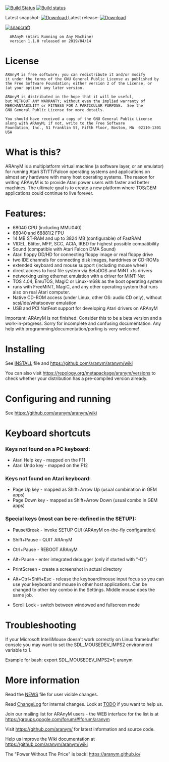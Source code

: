 [![Build Status](https://travis-ci.org/aranym/aranym.svg?branch=master)](https://travis-ci.org/aranym/aranym)
[![Build status](https://ci.appveyor.com/api/projects/status/buvngw1mdtdo28ri/branch/master?svg=true)](https://ci.appveyor.com/project/th-otto/aranym/branch/master)

Latest snapshot: [![Download](https://api.bintray.com/packages/aranym/aranym-files/snapshots/images/download.svg) ](https://bintray.com/aranym/aranym-files/snapshots/_latestVersion#files)
Latest release: [![Download](https://api.bintray.com/packages/aranym/aranym-files/releases/images/download.svg) ](https://bintray.com/aranym/aranym-files/releases/_latestVersion#files)

[![snapcraft](https://snapcraft.io/static/images/badges/en/snap-store-black.svg)](https://snapcraft.io/aranym)

      ARAnyM (Atari Running on Any Machine)
      version 1.1.0 released on 2019/04/14


# License

    ARAnyM is free software; you can redistribute it and/or modify
    it under the terms of the GNU General Public License as published by
    the Free Software Foundation; either version 2 of the License, or
    (at your option) any later version.

    ARAnyM is distributed in the hope that it will be useful,
    but WITHOUT ANY WARRANTY; without even the implied warranty of
    MERCHANTABILITY or FITNESS FOR A PARTICULAR PURPOSE.  See the
    GNU General Public License for more details.

    You should have received a copy of the GNU General Public License
    along with ARAnyM; if not, write to the Free Software
    Foundation, Inc., 51 Franklin St, Fifth Floor, Boston, MA  02110-1301  USA



# What is this?

ARAnyM is a multiplatform virtual machine (a software layer, or an emulator)
for running Atari ST/TT/Falcon operating systems and applications on almost
any hardware with many host operating systems.
The reason for writing ARAnyM is to provide Atari power users with
faster and better machines. The ultimate goal is to create a new platform
where TOS/GEM applications could continue to live forever.

# Features:

   - 68040 CPU (including MMU040)
   - 68040 and 68881/2 FPU
   - 14 MB ST-RAM and up to 3824 MB (configurable) of FastRAM
   - VIDEL, Blitter, MFP, SCC, ACIA, IKBD for highest possible compatibility
   - Sound (compatible with Atari Falcon DMA Sound)
   - Atari floppy DD/HD for connecting floppy image or real floppy drive
   - two IDE channels for connecting disk images, harddrives or CD-ROMs
   - extended keyboard and mouse support (including mouse wheel)
   - direct access to host file system via BetaDOS and MiNT xfs drivers
   - networking using ethernet emulation with a driver for MiNT-Net
   - TOS 4.04, EmuTOS, MagiC or Linux-m68k as the boot operating system
   - runs with FreeMiNT, MagiC, and any other operating system that runs
     also on real Atari computer.
   - Native CD-ROM access (under Linux, other OS: audio CD only), without
     scsi/ide/whatsoever emulation
   - USB and PCI NatFeat support for developing Atari drivers on ARAnyM

Important: ARAnyM is not finished. Consider this to be a beta version
and a work-in-progress. Sorry for incomplete and confusing documentation.
Any help with programming/documentation/porting is very welcome!


# Installing

See [INSTALL](INSTALL) file and https://github.com/aranym/aranym/wiki

You can also visit https://repology.org/metapackage/aranym/versions to check
whether your distribution has a pre-compiled version already.


# Configuring and running

See https://github.com/aranym/aranym/wiki


# Keyboard shortcuts

### Keys not found on a PC keyboard:

- Atari Help key - mapped on the F11
- Atari Undo key - mapped on the F12

### Keys not found on Atari keyboard:

- Page Up key    - mapped as Shift+Arrow Up (usual combination in GEM apps)
- Page Down key  - mapped as Shift+Arrow Down (usual combo in GEM apps)

### Special keys (most can be re-defined in the SETUP):

- Pause/Break    - invoke SETUP GUI (ARAnyM on-the-fly configuration)
- Shift+Pause    - QUIT ARAnyM
- Ctrl+Pause     - REBOOT ARAnyM
- Alt+Pause      - enter integrated debugger (only if started with "-D")

- PrintScreen    - create a screenshot in actual directory

- Alt+Ctrl+Shift+Esc - release the keyboard/mouse input focus so you can use
                 your keyboard and mouse in other host applications.
                 Can be changed to other key combo in the Settings.
                 Middle mouse does the same job.

- Scroll Lock    - switch between windowed and fullscreen mode


# Troubleshooting

If your Microsoft IntelliMouse doesn't work correctly on Linux framebuffer
console you may want to set the SDL_MOUSEDEV_IMPS2 environment variable to 1.

Example for bash: export SDL_MOUSEDEV_IMPS2=1; aranym


# More information

Read the [NEWS](NEWS) file for user visible changes.

Read [ChangeLog](ChangeLog) for internal changes.
Look at [TODO](TODO) if you want to help us.

Join our mailing list for ARAnyM users - the WEB interface for the list
is at https://groups.google.com/forum/#!forum/aranym

Visit https://github.com/aranym/ for latest information and source code.

Help us improve the Wiki documentation at https://github.com/aranym/aranym/wiki

The "Power Without The Price" is back!    https://aranym.github.io/
